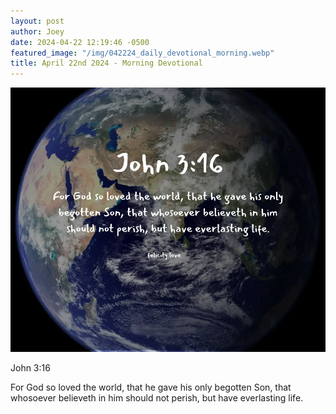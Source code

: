 ```yaml
---
layout: post
author: Joey
date: 2024-04-22 12:19:46 -0500
featured_image: "/img/042224_daily_devotional_morning.webp"
title: April 22nd 2024 - Morning Devotional
---
```


[![April 22nd 2024 - Morning Devotional](/img/042224_daily_devotional_morning.webp)](/img/042224_daily_devotional_morning.webp)

John 3:16

For God so loved the world, that he gave his only begotten Son, that whosoever believeth in him should not perish, but have everlasting life.